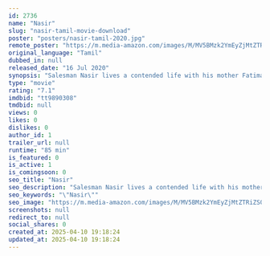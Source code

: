 ```yaml
---
id: 2736
name: "Nasir"
slug: "nasir-tamil-movie-download"
poster: "posters/nasir-tamil-2020.jpg"
remote_poster: "https://m.media-amazon.com/images/M/MV5BMzk2YmEyZjMtZTRiZS00OGYyLWE5N2EtOTRjNzRhMjRiNWNlXkEyXkFqcGdeQXVyMjQ2NzY0Njk@._V1_SX300.jpg"
original_language: "Tamil"
dubbed_in: null
released_date: "16 Jul 2020"
synopsis: "Salesman Nasir lives a contended life with his mother Fatima, wife Taj and nephew Iqbal in a closely populated ghetto. Employed in an apparel shop at the heart of a busy city, the middle aged Nasir is a hard worker. He speaks humo..."
type: "movie"
rating: "7.1"
imdbid: "tt9890308"
tmdbid: null
views: 0
likes: 0
dislikes: 0
author_id: 1
trailer_url: null
runtime: "85 min"
is_featured: 0
is_active: 1
is_comingsoon: 0
seo_title: "Nasir"
seo_description: "Salesman Nasir lives a contended life with his mother Fatima, wife Taj and nephew Iqbal in a closely populated ghetto. Employed in an apparel shop at the heart of a busy city, the middle aged Nasir is a hard worker. He speaks humo..."
seo_keywords: "\"Nasir\""
seo_image: "https://m.media-amazon.com/images/M/MV5BMzk2YmEyZjMtZTRiZS00OGYyLWE5N2EtOTRjNzRhMjRiNWNlXkEyXkFqcGdeQXVyMjQ2NzY0Njk@._V1_SX300.jpg"
screenshots: null
redirect_to: null
social_shares: 0
created_at: 2025-04-10 19:18:24
updated_at: 2025-04-10 19:18:24
---
```


